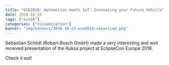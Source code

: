 ```yaml
---
title: "ECE2018: Automotive meets IoT: Innovating your Future Vehicle"
date: 2018-10-24
tags: ["ece18"]
categories: ["dissemination"]
banner: "img/banners/2018-10-24-ece2018-sebastian.png"
---
```


Sebastian Schildt (Robert Bosch GmbH) made a very interesting and well received presentation of the Kuksa project at EclipseCon Europe 2018.

Check it out!


<a class="eclipsefdn-video" href="https://www.youtube.com/watch?v=tD8pt7WMbuQ&t=3s"></a>